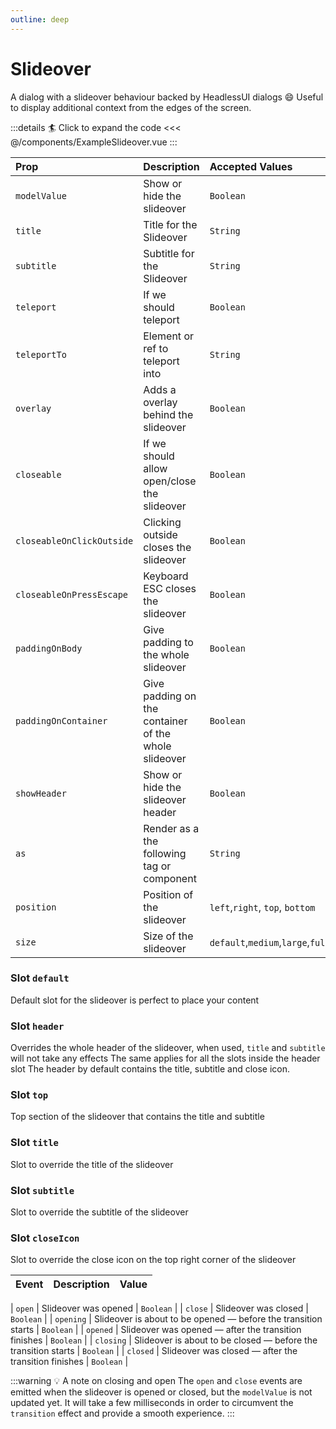 ```yaml
---
outline: deep
---
```


# Slideover

A dialog with a slideover behaviour backed by HeadlessUI dialogs :smile:
Useful to display additional context from the edges of the screen.

<!--@include: ./parts/title-preview.md-->

<ExampleSlideover />

:::details :surfer: Click to expand the code
<<< @/components/ExampleSlideover.vue
:::

<!--@include: ./parts/title-props.md-->

| Prop                      | Description                                          | Accepted Values                   | Default     |
|:--------------------------|:-----------------------------------------------------|:----------------------------------|:------------|
| `modelValue`              | Show or hide the slideover                           | `Boolean`                         | `false`     |
| `title`                   | Title for the Slideover                              | `String`                          | `undefined` |
| `subtitle`                | Subtitle for the Slideover                           | `String`                          | `undefined` |
| `teleport`                | If we should teleport                                | `Boolean`                         | `true`      |
| `teleportTo`              | Element or ref to teleport into                      | `String`                          | `body`      |
| `overlay`                 | Adds a overlay behind the slideover                  | `Boolean`                         | `true`      |
| `closeable`               | If we should allow open/close the slideover          | `Boolean`                         | `true`      |
| `closeableOnClickOutside` | Clicking outside closes the slideover                | `Boolean`                         | `true`      |
| `closeableOnPressEscape`  | Keyboard ESC closes the slideover                    | `Boolean`                         | `true`      |
| `paddingOnBody`           | Give padding to the whole slideover                  | `Boolean`                         | `true`      |
| `paddingOnContainer`      | Give padding on the container of the whole slideover | `Boolean`                         | `true`      |
| `showHeader`              | Show or hide the slideover header                    | `Boolean`                         | `true`      |
| `as`                      | Render as a the following tag or component           | `String`                          | `div`       |
| `position`                | Position of the slideover                            | `left`,`right`, `top`, `bottom`   | `right`     |
| `size`                    | Size of the slideover                                | `default`,`medium`,`large`,`full` | `medium`    |


<!--@include: ./parts/title-slots.md-->

### Slot `default`

Default slot for the slideover is perfect to place your content

### Slot `header`

Overrides the whole header of the slideover, when used, `title` and `subtitle` will not take any effects
The same applies for all the slots inside the header slot
The header by default contains the title, subtitle and close icon.


### Slot `top`

Top section of the slideover that contains the title and subtitle

### Slot `title`

Slot to override the title of the slideover

### Slot `subtitle`

Slot to override the subtitle of the slideover


### Slot `closeIcon`

Slot to override the close icon on the top right corner of the slideover

<!--@include: ./parts/title-events.md-->

| Event   | Description             | Value     |
|:--------|:------------------------|:----------|
<!--@include: ./parts/events-model-value.md-->
| `open` | Slideover was opened | `Boolean` |
| `close` | Slideover was closed | `Boolean` |
| `opening` | Slideover is about to be opened — before the transition starts | `Boolean` |
| `opened` | Slideover was opened — after the transition finishes | `Boolean` |
| `closing` | Slideover is about to be closed — before the transition starts | `Boolean` |
| `closed` | Slideover was closed — after the transition finishes | `Boolean` |

:::warning :bulb: A note on closing and open
The `open` and `close` events are emitted when the slideover is opened or closed, but the `modelValue` is not updated yet.
It will take a few milliseconds in order to circumvent the `transition` effect and provide a smooth experience.
:::





